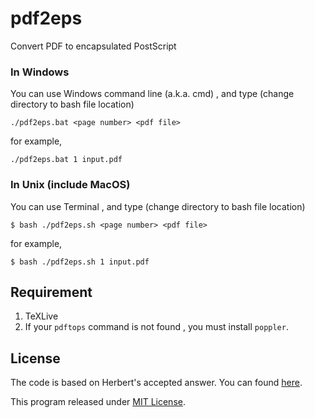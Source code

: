 # pdf2eps
Convert PDF to encapsulated PostScript

### In Windows

You can use Windows command line (a.k.a. cmd) , and type (change directory to bash file location)

`./pdf2eps.bat <page number> <pdf file>`

for example,

`./pdf2eps.bat 1 input.pdf`

### In Unix (include MacOS)

You can use Terminal , and type (change directory to bash file location)

`$ bash ./pdf2eps.sh <page number> <pdf file>`

for example,

`$ bash ./pdf2eps.sh 1 input.pdf`

## Requirement
1. TeXLive
2. If your `pdftops` command is not found , you must install `poppler`.

## License

The code is based on Herbert's accepted answer. You can found [here](https://tex.stackexchange.com/questions/20883/how-to-convert-pdf-to-eps).

This program released under [MIT License](LICENSE).
